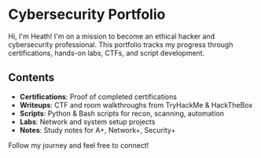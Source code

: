# Cybersecurity Portfolio

Hi, I'm Heath! I'm on a mission to become an ethical hacker and cybersecurity professional. This portfolio tracks my progress through certifications, hands-on labs, CTFs, and script development.

## Contents

- **Certifications**: Proof of completed certifications
- **Writeups**: CTF and room walkthroughs from TryHackMe & HackTheBox
- **Scripts**: Python & Bash scripts for recon, scanning, automation
- **Labs**: Network and system setup projects
- **Notes**: Study notes for A+, Network+, Security+

Follow my journey and feel free to connect!
